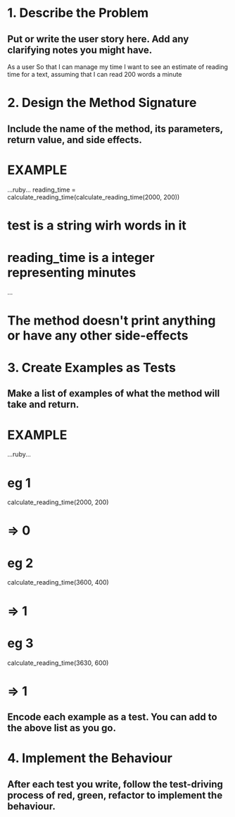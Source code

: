 # 1. Describe the Problem
## Put or write the user story here. Add any clarifying notes you might have.
As a user
So that I can manage my time
I want to see an estimate of reading time for a text, assuming that I can read 200 words a minute

# 2. Design the Method Signature
## Include the name of the method, its parameters, return value, and side effects.
# EXAMPLE

...ruby...
reading_time = calculate_reading_time(calculate_reading_time(2000, 200))
# test is a string wirh words in it
# reading_time is a integer representing minutes
...
# The method doesn't print anything or have any other side-effects

# 3. Create Examples as Tests
## Make a list of examples of what the method will take and return.
# EXAMPLE

...ruby...
# eg 1
calculate_reading_time(2000, 200)
# => 0

# eg 2
calculate_reading_time(3600, 400)
# => 1

# eg 3
calculate_reading_time(3630, 600)
# => 1


## Encode each example as a test. You can add to the above list as you go.

# 4. Implement the Behaviour
## After each test you write, follow the test-driving process of red, green, refactor to implement the behaviour.
